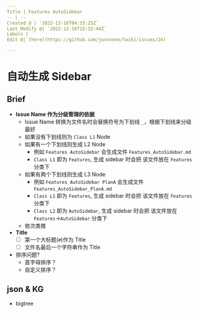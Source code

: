 ```yaml
---
Title | Features AutoSidebar
-- | --
Created @ | `2022-12-16T04:15:25Z`
Last Modify @| `2022-12-16T15:32:44Z`
Labels | ``
Edit @| [here](https://github.com/junxnone/twiki/issues/24)

---
```

# 自动生成 Sidebar

## Brief

- **Issue Name 作为分级管理的依据**
  - Issue Name 转换为文件名时会替换符号为下划线 `_`，根据下划线来分级最好
  - 如果没有下划线则为 `Class L1` Node
  - 如果有一个下划线则生成 L2 Node
    - 例如 `Features AutoSidebar` 会生成文件 `Features_AutoSidebar.md` 
    - `Class L1` 即为 `Features`, 生成 sidebar 时会把 该文件放在 `Features` 分类下
  - 如果有两个下划线则生成 L3 Node
    - 例如 `Features AutoSidebar PlanA` 会生成文件 `Features_AutoSidebar_PlanA.md`
    - `Class L1` 即为 `Features`, 生成 sidebar 时会把 该文件放在 `Features` 分类下
    - `Class L2` 即为 `AutoSidebar`, 生成 sidebar 时会把 该文件放在 `Features`->`AutoSidebar` 分类下
  - 依次类推
- **Title**
  - [ ] 第一个大标题(`#`)作为 Title
  - [ ] 文件名最后一个字符串作为 Title
- 排序问题?
  - 首字母排序？
  - 自定义排序？

## json & KG

- bigtree
